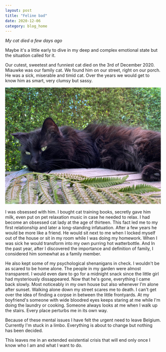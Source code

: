 ```yaml
---
layout: post
title: "Feline bad"
date: 2020-12-06
category: blog_home
---
```


*My cat died a few days ago*

Maybe it's a little early to dive in my deep and complex emotional state but the situation called for it.

Our cutest, sweetest and funniest cat died on the 3rd of December 2020. Miauwke was our family cat. We found him on our street, right on our porch. He was a sick, miserable and timid cat. Over the years we would get to know him as smart, very clumsy but sassy. 

![miauw](/img/miauw.jpeg)

I was obsessed with him. I bought cat training books, secretly gave him milk, even put on pet relaxation music in case he needed to relax. I had become an obsessed cat lady at the age of thirteen. This fact led me to my first relationship and later a long-standing infatuation. After a few years he would be more like a friend. He would sit next to me when I locked myself out of the house or sit in my room while I was doing my homework. When I was sick he would transform into my own purring hot watterbottle. And In the past year, after I discovered the importance and definition of family, I considered him somewhat as a family member.

He also kept some of my psychological shenanigans in check. I wouldn't be as scared to be home alone. The people in my garden were almost transparent. I would even dare to go for a midnight snack since the little girl had mysteriously dissappeared. Now that he's gone, everything I came back slowly. Most noticeably in my own house but also whenever I'm alone after sunset. Walking alone down my street scares me to death. I can't get over the idea of finding a corpse in between the little frontyards. At my boyfriend's someone with wide bloodred eyes keeps staring at me while I'm doing the laundry or cooking. Someone always looks at me when I walk up the stairs. Every place perturbs me in its own way.

Because of these mental issues I have felt the urgent need to leave Belgium. Currently I'm stuck in a limbo. Everything is about to change but nothing has been decided.

This leaves me in an extended existential crisis that will end only once I know who I am and what I want to do.

